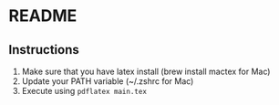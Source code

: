 # README

## Instructions
1. Make sure that you have latex install (brew install mactex for Mac)
2. Update your PATH variable (~/.zshrc for Mac)
3. Execute using `pdflatex main.tex`
